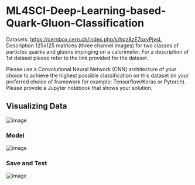 # ML4SCI-Deep-Learning-based-Quark-Gluon-Classification
Datasets: https://cernbox.cern.ch/index.php/s/hqz8zE7oxyPjvsL
Description 125x125 matrices (three channel images) for two classes of particles quarks and gluons impinging on a calorimeter.
For a description of 1st dataset please refer to the link provided for the dataset.

Please use a Convolutional Neural Network (CNN) architecture of your choice to achieve the highest possible classification on this dataset (in your preferred choice of framework for example: Tensorflow/Keras or Pytorch). Please provide a Jupyter notebook that shows your solution. 

## Visualizing Data
![image](https://user-images.githubusercontent.com/101886482/228751811-ef343745-bf42-4994-b92e-d6e7d1acd4c1.png)

### Model 
![image](https://user-images.githubusercontent.com/101886482/228751922-1be16c77-a040-4a1f-b04d-1959bb27d146.png)

### Save and Test

![image](https://user-images.githubusercontent.com/101886482/228752055-e7be1929-ca00-4f8e-bb3a-bc8833404d17.png)

